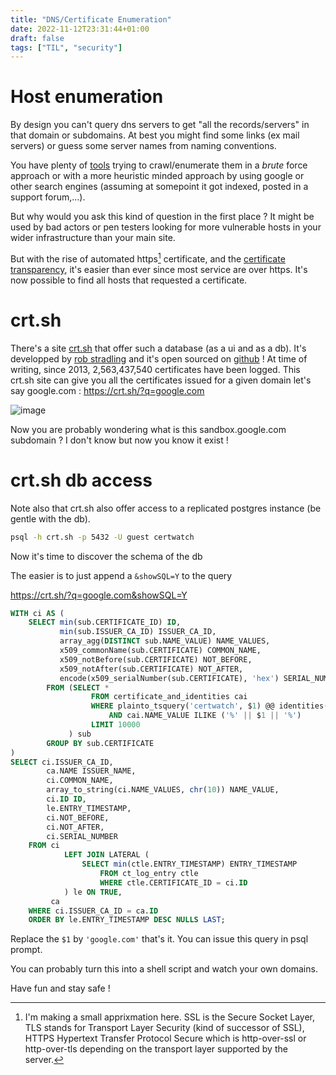 ```yaml
---
title: "DNS/Certificate Enumeration"
date: 2022-11-12T23:31:44+01:00
draft: false
tags: ["TIL", "security"]
---
```


# Host enumeration

By design you can't query dns servers to get "all the records/servers" in that domain or subdomains.
At best you might find some links (ex mail servers) or guess some server names from naming conventions.

You have plenty of [tools](https://github.com/nixawk/pentest-wiki/blob/master/1.Information-Gathering/How-to-gather-dns-information.md) trying to crawl/enumerate them in a _brute_ force approach or with a more heuristic minded approach by using google or other search engines (assuming at somepoint it got indexed, posted in a support forum,...).

But why would you ask this kind of question in the first place ?
It might be used by bad actors or pen testers looking for more vulnerable hosts in your wider infrastructure than your main site.

But with the rise of automated https[^1] certificate, and the [certificate transparency](https://certificate.transparency.dev/), it's easier than ever since most service are over https. It's now possible to find all hosts that requested a certificate.

# crt.sh

There's a site [crt.sh](https://crt.sh) that offer such a database (as a ui and as a db). It's developped by [rob stradling](https://github.com/robstradling) and it's open sourced on [github](https://github.com/crtsh) ! At time of writing, since 2013, 2,563,437,540 certificates have been logged.
This crt.sh site can give you all the certificates issued for a given domain let's say google.com : https://crt.sh/?q=google.com

![image](https://user-images.githubusercontent.com/371692/201496725-9e106477-6b4f-461d-b993-ca15112fab8c.png)

Now you are probably wondering what is this sandbox.google.com subdomain ? I don't know but now you know it exist !

# crt.sh db access

Note also that crt.sh also offer access to a replicated postgres instance (be gentle with the db).

```bash
psql -h crt.sh -p 5432 -U guest certwatch
```

Now it's time to discover the schema of the db

The easier is to just append a `&showSQL=Y` to the query

https://crt.sh/?q=google.com&showSQL=Y

```sql
WITH ci AS (
    SELECT min(sub.CERTIFICATE_ID) ID,
           min(sub.ISSUER_CA_ID) ISSUER_CA_ID,
           array_agg(DISTINCT sub.NAME_VALUE) NAME_VALUES,
           x509_commonName(sub.CERTIFICATE) COMMON_NAME,
           x509_notBefore(sub.CERTIFICATE) NOT_BEFORE,
           x509_notAfter(sub.CERTIFICATE) NOT_AFTER,
           encode(x509_serialNumber(sub.CERTIFICATE), 'hex') SERIAL_NUMBER
        FROM (SELECT *
                  FROM certificate_and_identities cai
                  WHERE plainto_tsquery('certwatch', $1) @@ identities(cai.CERTIFICATE)
                      AND cai.NAME_VALUE ILIKE ('%' || $1 || '%')
                  LIMIT 10000
             ) sub
        GROUP BY sub.CERTIFICATE
)
SELECT ci.ISSUER_CA_ID,
        ca.NAME ISSUER_NAME,
        ci.COMMON_NAME,
        array_to_string(ci.NAME_VALUES, chr(10)) NAME_VALUE,
        ci.ID ID,
        le.ENTRY_TIMESTAMP,
        ci.NOT_BEFORE,
        ci.NOT_AFTER,
        ci.SERIAL_NUMBER
    FROM ci
            LEFT JOIN LATERAL (
                SELECT min(ctle.ENTRY_TIMESTAMP) ENTRY_TIMESTAMP
                    FROM ct_log_entry ctle
                    WHERE ctle.CERTIFICATE_ID = ci.ID
            ) le ON TRUE,
         ca
    WHERE ci.ISSUER_CA_ID = ca.ID
    ORDER BY le.ENTRY_TIMESTAMP DESC NULLS LAST;
```

Replace the `$1` by `'google.com'` that's it. You can issue this query in psql prompt.

You can probably turn this into a shell script and watch your own domains.

Have fun and stay safe !

[^1]: I'm making a small apprixmation here. SSL is the Secure Socket Layer, TLS stands for Transport Layer Security (kind of successor of SSL), HTTPS Hypertext Transfer Protocol Secure which is http-over-ssl or http-over-tls depending on the transport layer supported by the server.
